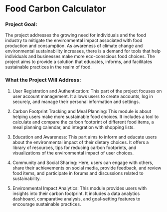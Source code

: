 # Food Carbon Calculator

### Project Goal:

The project addresses the growing need for individuals and the food industry to mitigate the
environmental impact associated with food production and consumption. As awareness of climate change and environmental sustainability increases, there is a demand for tools that help individuals and businesses make more eco-conscious food choices. The project aims to provide a solution that educates, informs, and facilitates sustainable practices in the realm of food.

### What the Project Will Address:

1. User Registration and Authentication: This part of the project focuses on user account management. It allows users to create accounts, log in securely, and manage their personal information and settings.

2. Carbon Footprint Tracking and Meal Planning: This module is about helping users make more sustainable food choices. It includes a tool to calculate and compare the carbon footprint of different food items, a meal planning calendar, and integration with shopping lists.

3. Education and Awareness: This part aims to inform and educate users about the environmental impact of their dietary choices. It offers a library of resources, tips for reducing carbon footprints, and visualizations of the environmental impact of user choices.

4. Community and Social Sharing: Here, users can engage with others, share their achievements on social media, provide feedback, and review food items, and participate in forums and discussions related to sustainability.

5. Environmental Impact Analytics: This module provides users with insights into their carbon footprint. It includes a data analytics dashboard, comparative analysis, and goal-setting features to encourage sustainable practices.
